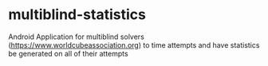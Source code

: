# multiblind-statistics
Android Application for multiblind solvers (https://www.worldcubeassociation.org) to time attempts and have statistics be generated on all of their attempts
